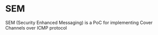 SEM
===

SEM (Security Enhanced Messaging) is a PoC for implementing Cover Channels over ICMP protocol

